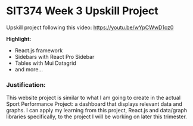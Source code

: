 # SIT374 Week 3 Upskill Project

Upskill project following this video: https://youtu.be/wYpCWwD1oz0

**Highlight:**

- React.js framework
- Sidebars with React Pro Sidebar
- Tables with Mui Datagrid
- and more...

### Justification:

This website project is similar to what I am going to create in the actual Sport
Performance Project: a dashboard that displays relevant data and graphs. I can
apply my learning from this project, React.js and data/graph libraries
specifically, to the project I will be working on later this trimester.
